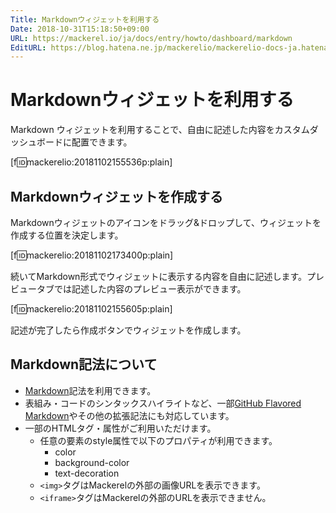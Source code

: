 ```yaml
---
Title: Markdownウィジェットを利用する
Date: 2018-10-31T15:18:50+09:00
URL: https://mackerel.io/ja/docs/entry/howto/dashboard/markdown
EditURL: https://blog.hatena.ne.jp/mackerelio/mackerelio-docs-ja.hatenablog.mackerel.io/atom/entry/10257846132662339724
---
```


# Markdownウィジェットを利用する
Markdown ウィジェットを利用することで、自由に記述した内容をカスタムダッシュボードに配置できます。

[f:id:mackerelio:20181102155536p:plain]

## Markdownウィジェットを作成する
Markdownウィジェットのアイコンをドラッグ&amp;ドロップして、ウィジェットを作成する位置を決定します。

[f:id:mackerelio:20181102173400p:plain]

続いてMarkdown形式でウィジェットに表示する内容を自由に記述します。プレビュータブでは記述した内容のプレビュー表示ができます。

[f:id:mackerelio:20181102155605p:plain]

記述が完了したら作成ボタンでウィジェットを作成します。

## Markdown記法について
- [Markdown](http://daringfireball.net/projects/markdown/)記法を利用できます。
- 表組み・コードのシンタックスハイライトなど、一部[GitHub Flavored Markdown](https://help.github.com/categories/writing-on-github/)やその他の拡張記法にも対応しています。
- 一部のHTMLタグ・属性がご利用いただけます。
  - 任意の要素のstyle属性で以下のプロパティが利用できます。
    - color
    - background-color
    - text-decoration
  - `<img>`タグはMackerelの外部の画像URLを表示できます。
  - `<iframe>`タグはMackerelの外部のURLを表示できません。
